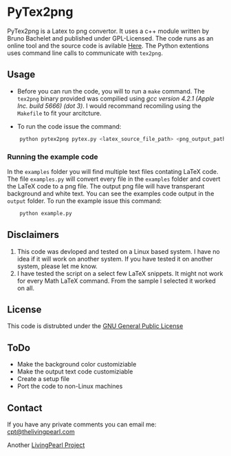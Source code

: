 # PyTex2png 


PyTex2png is a Latex to png convertor. It uses a c++ module written by Bruno Bachelet and published under GPL-Licensed. The code runs as an online tool and the source code is avilable [Here](http://www.nawouak.net/?cat=informatics.tex2png+lang=en). The Python extentions uses command line calls to communicate with `tex2png`. 

## Usage

+ Before you can run the code, you will to run a `make` command. The `tex2png` binary provided was compilied using *gcc version 4.2.1 (Apple Inc. build 5666) (dot 3)*. I would recommand recomiling using the `Makefile` to fit your arcitcture.

+ To run the code issue the command: 

```python
    python pytex2png pytex.py <latex_source_file_path> <png_output_path> [BOOLEAN]
```

### Running the example code


In the `examples` folder you will find multiple text files contating LaTeX code. The file `examples.py` will convert every file in the `examples` folder and covert the LaTeX code to a png file. The output png file will have transperant background and white text. You can see the examples code output in the `output` folder. To run the example issue this command:

```python
    python example.py
```

## Disclaimers


1. This code was devloped and tested on a Linux based system. I have no idea if it will work on another system. If you have tested it on another system, please let me know. 
2. I have tested the script on a select few LaTeX snippets. It might not work for every Math LaTeX command. From the sample I selected it worked on all. 

## License

This code is distrubted under the [GNU General Public License](http://www.gnu.org/copyleft/gpl.html)

## ToDo 

- Make the background color customiziable
- Make the output text code customiziable
- Create a setup file
- Port the code to non-Linux machines

## Contact 

If you have any private comments you can email me: cpt@thelivingpearl.com

Another [LivingPearl Project](http://www.thelivingpearl.com)

